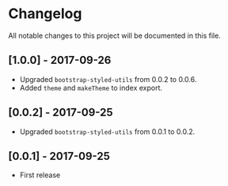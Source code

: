 # Changelog

All notable changes to this project will be documented in this file.

## [1.0.0] - 2017-09-26

- Upgraded `bootstrap-styled-utils` from 0.0.2 to 0.0.6.
- Added `theme` and `makeTheme` to index export.

## [0.0.2] - 2017-09-25

- Upgraded `bootstrap-styled-utils` from 0.0.1 to 0.0.2.

## [0.0.1] - 2017-09-25

- First release
